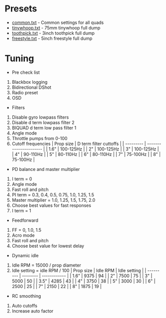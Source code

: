 # Presets

* [common.txt](common.txt) - Common settings for all quads
* [tinywhoop.txt](tinywhoop.txt) - 75mm tinywhoop full dump
* [toothpick.txt](toothpick.txt) - 3inch toothpick full dump
* [freestyle.txt](freesytle.txt) - 5inch freestyle full dump

# Tuning

* Pre check list
1. Blackbox logging
1. Bidirectional DShot
1. Radio preset
1. OSD

* Filters
1. Disable gyro lowpass filters
1. Disable d term lowpass filter 2
1. BIQUAD d term low pass filter 1
1. Angle mode
1. Throttle pumps from 0-100
1. Cutoff frequencies
  | Prop size | D term filter cuttoffs |
  | --------- | ---------------------- |
  | 1.6"      | 100-125Hz              |
  | 2"        | 100-125Hz              |
  | 3"        | 100-125Hz              |
  | 4"        | 90-110Hz               |
  | 5"        | 80-110Hz               |
  | 6"        | 80-110Hz               |
  | 7"        | 75-100Hz               |
  | 8"        | 75-100Hz               |

* PD balance and master multiplier
1. I term = 0
1. Angle mode
1. Fast roll and pitch
1. PI term = 0.3, 0.4, 0.5, 0.75, 1.0, 1.25, 1.5
1. Master multiplier = 1.0, 1.25, 1.5, 1.75, 2.0
1. Choose best values for fast responses
1. I term = 1

* Feedforward
1. FF = 0, 1.0, 1.5
1. Acro mode
1. Fast roll and pitch
1. Choose best value for lowest delay

* Dynamic idle
1. Idle RPM = 15000 / prop diameter
1. Idle setting = idle RPM / 100
  | Prop size | Idle RPM | Idle setting |
  | --------- | -------- | ------------ |
  | 1.6"      | 9375     | 94           |
  | 2"        | 7500     | 75           |
  | 3"        | 5000     | 50           |
  | 3.5"      | 4285     | 43           |
  | 4"        | 3750     | 38           |
  | 5"        | 3000     | 30           |
  | 6"        | 2500     | 25           |
  | 7"        | 2150     | 22           |
  | 8"        | 1875     | 19           |

* RC smoothing
1. Auto cutoffs
1. Increase auto factor
